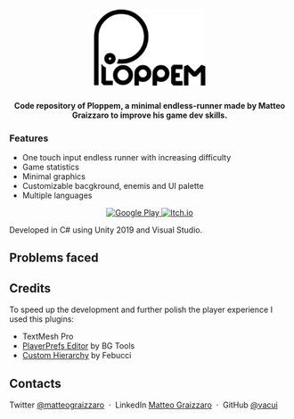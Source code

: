 <h1 align="center">
  <a href="https://play.google.com/store/apps/details?id=com.vacui.ploppem" target="_blank">
    <img src="https://raw.githubusercontent.com/Vacui/Ploppem/main/Title.png" alt="Ploppem" width="200"></img>
  </a>
  <br>
</h1>

<h4 align="center">Code repository of Ploppem, a minimal endless-runner made by Matteo Graizzaro to improve his game dev skills.</h4>

### Features
* One touch input endless runner with increasing difficulty
* Game statistics
* Minimal graphics
* Customizable bacgkround, enemis and UI palette
* Multiple languages

<p align="center">
  <a href="https://play.google.com/store/apps/details?id=com.vacui.ploppem" target="_blank">
    <img src="https://external-content.duckduckgo.com/iu/?u=https%3A%2F%2Flogos-download.com%2Fwp-content%2Fuploads%2F2016%2F02%2FGoogle_Play_logo_black.png&f=1&nofb=1" alt="Google Play" height="50"></img>
  </a>
  <a href="https://play.google.com/store/apps/details?id=com.vacui.ploppem" target="_blank">
    <img src="https://external-content.duckduckgo.com/iu/?u=https%3A%2F%2Fwww.majorariatto.com%2Fres%2Fitchio_badge.png&f=1&nofb=1" alt="Itch.io" height="50"></img>
  </a>
</p>

Developed in C# using Unity 2019 and Visual Studio.
## Problems faced
## Credits
To speed up the development and further polish the player experience I used this plugins:
* TextMesh Pro
* [PlayerPrefs Editor](https://assetstore.unity.com/packages/tools/utilities/playerprefs-editor-167903) by BG Tools
* [Custom Hierarchy](https://www.febucci.com/2020/10/custom-hierarchy-for-unity/) by Febucci

## Contacts
Twitter [@matteograizzaro](https://twitter.com/matteograizzaro) &nbsp;&middot;&nbsp;
LinkedIn [Matteo Graizzaro](https://www.linkedin.com/in/matteo-graizzaro/) &nbsp;&middot;&nbsp;
GitHub [@vacui](https://github.com/vacui)
